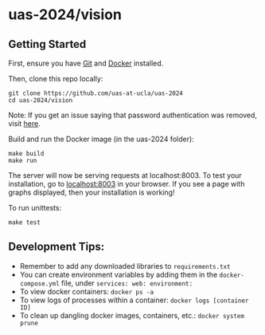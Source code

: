# uas-2024/vision

## Getting Started
First, ensure you have [Git](https://git-scm.com/downloads) and [Docker](https://docs.docker.com/get-docker/) installed.

Then, clone this repo locally:

```
git clone https://github.com/uas-at-ucla/uas-2024
cd uas-2024/vision
```

Note: If you get an issue saying that password authentication was removed, visit [here](https://docs.github.com/en/authentication/keeping-your-account-and-data-secure/managing-your-personal-access-tokens).

Build and run the Docker image (in the uas-2024 folder):
```
make build
make run
```
The server will now be serving requests at localhost:8003. To test your
installation, go to [localhost:8003](http://localhost:8003) in your browser.
If you see a page with graphs displayed, then your installation is working!

To run unittests:
```
make test
```

## Development Tips:
+ Remember to add any downloaded libraries to `requirements.txt`
+ You can create environment variables by adding them in the `docker-compose.yml` file, under `services: web: environment:`
+ To view docker containers: `docker ps -a`
+ To view logs of processes within a container: `docker logs [container ID]`
+ To clean up dangling docker images, containers, etc.: `docker system prune`
